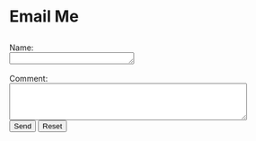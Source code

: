 # Email Me

##
<form action="https://formtoemail.com/user_forms.php" method="post">
<input type="hidden" name="user_id" value="15ZGUBUCEH0AJRM5OZBA">
<input type="hidden" name="form_id" value="1">
Name:<br>
<textarea rows="1" cols="25" type="text" name="name"></textarea><br>
<br>
Comment:<br>
<textarea rows="4" cols="50" placeholder="" type="text" name="comment"></textarea><br>
<input type="submit" value="Send">
<input type="reset" value="Reset">
</form>
<br>
